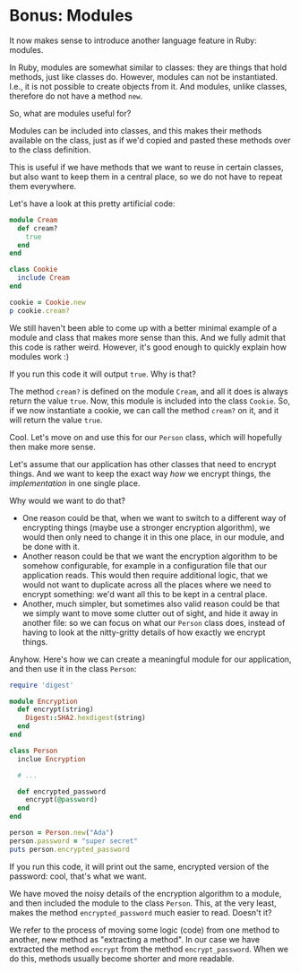 # Bonus: Modules

It now makes sense to introduce another language feature in Ruby: modules.

In Ruby, modules are somewhat similar to classes: they are things that hold
methods, just like classes do. However, modules can not be instantiated. I.e.,
it is not possible to create objects from it. And modules, unlike classes,
therefore do not have a method `new`.

So, what are modules useful for?

Modules can be included into classes, and this makes their methods available on
the class, just as if we'd copied and pasted these methods over to the class
definition.

This is useful if we have methods that we want to reuse in certain classes, but
also want to keep them in a central place, so we do not have to repeat them
everywhere.

Let's have a look at this pretty artificial code:

```ruby
module Cream
  def cream?
    true
  end
end

class Cookie
  include Cream
end

cookie = Cookie.new
p cookie.cream?
```

We still haven't been able to come up with a better minimal example of a module
and class that makes more sense than this. And we fully admit that this code
is rather weird. However, it's good enough to quickly explain how modules work :)

If you run this code it will output `true`. Why is that?

The method `cream?` is defined on the module `Cream`, and all it does is always
return the value `true`. Now, this module is included into the class `Cookie`.
So, if we now instantiate a cookie, we can call the method `cream?` on it,
and it will return the value `true`.

Cool. Let's move on and use this for our `Person` class, which will hopefully
then make more sense.

Let's assume that our application has other classes that need to encrypt things.
And we want to keep the exact way *how* we encrypt things, the *implementation*
in one single place.

Why would we want to do that?

* One reason could be that, when we want to switch to a different way of
  encrypting things (maybe use a stronger encryption algorithm), we would then
  only need to change it in this one place, in our module, and be done with it.
* Another reason could be that we want the encryption algorithm to be somehow
  configurable, for example in a configuration file that our application reads.
  This would then require additional logic, that we would not want to duplicate
  across all the places where we need to encrypt something: we'd want all this
  to be kept in a central place.
* Another, much simpler, but sometimes also valid reason could be that we
  simply want to move some clutter out of sight, and hide it away in another
  file: so we can focus on what our `Person` class does, instead of having to
  look at the nitty-gritty details of how exactly we encrypt things.

Anyhow. Here's how we can create a meaningful module for our application,
and then use it in the class `Person`:

```ruby
require 'digest'

module Encryption
  def encrypt(string)
    Digest::SHA2.hexdigest(string)
  end
end

class Person
  inclue Encryption

  # ...

  def encrypted_password
    encrypt(@password)
  end
end

person = Person.new("Ada")
person.password = "super secret"
puts person.encrypted_password
```

If you run this code, it will print out the same, encrypted version of the
password: cool, that's what we want.

We have moved the noisy details of the encryption algorithm to a module, and
then included the module to the class `Person`. This, at the very least, makes
the method `encrypted_password` much easier to read. Doesn't it?

We refer to the process of moving some logic (code) from one method to another,
new method as "extracting a method". In our case we have extracted the method
`encrypt` from the method `encrypt_password`. When we do this, methods usually become
shorter and more readable.

